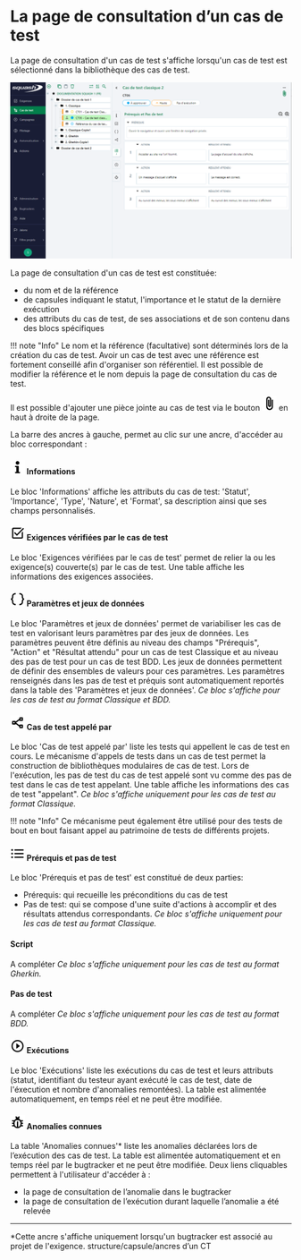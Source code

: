 # La page de consultation d’un cas de test

La page de consultation d'un cas de test s'affiche lorsqu'un cas de test est sélectionné dans la bibliothèque des cas de test.

![Consultation d'un cas de test](resources/Consultation_cas_de_test_classiqueFR.png)

La page de consultation d'un cas de test est constituée:

- du nom et de la référence
- de capsules indiquant le statut, l'importance et le statut de la dernière exécution
- des attributs du cas de test, de ses associations et de son contenu dans des blocs spécifiques

!!! note "Info"
	Le nom et la référence (facultative) sont déterminés lors de la création du cas de test. Avoir un cas de test avec une référence est fortement conseillé afin d'organiser son référentiel. Il est possible de modifier la référence et le nom depuis la page de consultation du cas de test.

Il est possible d'ajouter une pièce jointe au cas de test via le bouton ![Ajouter une pièce-jointe](resources/add_attachments.png) en haut à droite de la page. 

La barre des ancres à gauche, permet au clic sur une ancre, d'accéder au bloc correspondant :
#### ![Ancre Informations](resources/information.png) Informations
Le bloc 'Informations' affiche les attributs du cas de test: 'Statut', 'Importance', 'Type', 'Nature', et 'Format', sa description ainsi que ses champs personnalisés.

#### ![Ancre Exigences vérifiées par le cas de test](resources/verified_requirement.png) Exigences vérifiées par le cas de test
Le bloc 'Exigences vérifiées par le cas de test' permet de relier la ou les exigence(s) couverte(s) par le cas de test. Une table affiche les informations des exigences associées.

#### ![Ancre Paramètres et jeux de données](resources/param_datasets.png) Paramètres et jeux de données
Le bloc 'Paramètres et jeux de données' permet de variabiliser les cas de test en valorisant leurs paramètres par des jeux de données.
Les paramètres peuvent être définis au niveau des champs "Prérequis", "Action" et "Résultat attendu" pour un cas de test Classique et au niveau des pas de test pour un cas de test BDD. Les jeux de données permettent de définir des ensembles de valeurs pour ces paramètres.
Les paramètres renseignés dans les pas de test et préquis sont automatiquement reportés dans la table des 'Paramètres et jeux de données'.
*Ce bloc s'affiche pour les cas de test au format Classique et BDD.*

#### ![Ancre Cas de test appelé par](resources/called_testcase.png) Cas de test appelé par 
Le bloc 'Cas de test appelé par' liste les tests qui appellent le cas de test en cours. Le mécanisme d'appels de tests dans un cas de test permet la construction de bibliothèques modulaires de cas de test. Lors de l'exécution, les pas de test du cas de test appelé sont vu comme des pas de test dans le cas de test appelant. Une table affiche les informations des cas de test "appelant".
*Ce bloc s'affiche uniquement pour les cas de test au format Classique.*

!!! note "Info"
	Ce mécanisme peut également être utilisé pour des tests de bout en bout faisant appel au patrimoine de tests de différents projets.

#### ![Ancre Prérequis et pas de test](resources/list.png) Prérequis et pas de test
Le bloc 'Prérequis et pas de test' est constitué de deux parties:
- Prérequis: qui recueille les préconditions du cas de test 
- Pas de test: qui se compose d'une suite d'actions à accomplir et des résultats attendus correspondants.
*Ce bloc s'affiche uniquement pour les cas de test au format Classique.*

#### Script
A compléter
*Ce bloc s'affiche uniquement pour les cas de test au format Gherkin.*

#### Pas de test 
A compléter
*Ce bloc s'affiche uniquement pour les cas de test au format BDD.*

#### ![Ancre exécutions](resources/play.png) Exécutions
Le bloc 'Exécutions' liste les exécutions du cas de test et leurs attributs (statut, identifiant du testeur ayant exécuté le cas de test, date de l'éxecution et nombre d'anomalies remontées). La table est alimentée automatiquement, en temps réel et ne peut être modifiée. 

#### ![Ancre Anomalies connues](resources/bug.png) Anomalies connues
La table 'Anomalies connues'* liste les anomalies déclarées lors de l’exécution des cas de test. La table est alimentée automatiquement et en temps réel par le bugtracker et ne peut être modifiée.
Deux liens cliquables permettent à l'utilisateur d'accéder à :
 - la page de consultation de l’anomalie dans le bugtracker
 - la page de consultation de l’exécution durant laquelle l’anomalie a été relevée


---
*Cette ancre s'affiche uniquement lorsqu'un bugtracker est associé au projet de l'exigence.
structure/capsule/ancres d’un CT
<!--stackedit_data:
eyJoaXN0b3J5IjpbMTcyMjAzNzM4MSwxMDk2MDQ1NjgwLDgyNz
E5MjM1MywtMTM0NTg3NjQ4MiwtMjY2NjIxNTUyLDE2MDk5Mzkz
MzIsMjA0MjQ5NTQ0Niw5MzAzNTEzODYsMTc0MzY1MjU3MiwxMz
A1NjczMDEzLDk0MDM1NDQ2NiwtMjA5NzQ0NjY3NiwtMTM3ODA5
NjcxLC0zNDQ2NDM1MTcsLTE2MDU3NTUyMTUsODE5MzI4NDYxLD
Q1MDE0NDY5MSwxMTcwMTg0ODUsMTg2NTc1MzcxMSwtMTczNDQx
Mzc2MF19
-->
